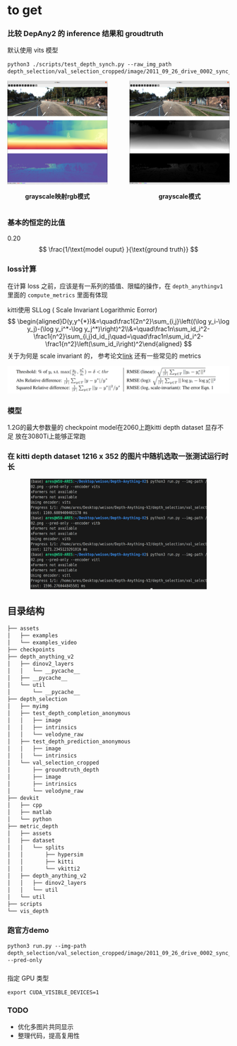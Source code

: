 # to get
### 比较 DepAny2 的 inference 结果和 groudtruth
默认使用 vits 模型
```
python3 ./scripts/test_depth_synch.py --raw_img_path depth_selection/val_selection_cropped/image/2011_09_26_drive_0002_sync_image_0000000005_image_02.png
```

<div style="display: flex; justify-content: space-between; align-items: center;">
  <div style="text-align: center; width: 45%;">
    <img src="assets/weison/02.png" alt="Image 1" style="width: 100%;"/>
    <p><strong>grayscale映射rgb模式</strong></p>
  </div>
  <div style="text-align: center; width: 45%;">
    <img src="assets/weison/03.png" alt="Image 2" style="width: 100%;"/>
    <p><strong>grayscale模式</strong></p>
  </div>
</div>

### 基本的恒定的比值

0.20
$$
\frac{1/\text{model ouput} }{\text{ground truth}}
$$
### loss计算
在计算 loss 之前，应该是有一系列的插值、限幅的操作，在 ```depth_anythingv1``` 里面的 ```compute_metrics``` 里面有体现

kitti使用 SLLog ( Scale Invariant Logarithmic Eorror)
$$
\begin{aligned}D(y,y^{*})&=\quad\frac1{2n^2}\sum_{i,j}\left((\log y_i-\log y_j)-(\log y_i^*-\log y_j^*)\right)^2\\&=\quad\frac1n\sum_id_i^2-\frac1{n^2}\sum_{i,j}d_id_j\quad=\quad\frac1n\sum_id_i^2-\frac1{n^2}\left(\sum_id_i\right)^2\end{aligned}
$$
关于为何是 scale invariant 的， 参考论文[link](https://proceedings.neurips.cc/paper_files/paper/2014/file/7bccfde7714a1ebadf06c5f4cea752c1-Paper.pdf)
 还有一些常见的 metrics

 ![alt text](assets/image.png)
### 模型
1.2G的最大参数量的 checkpoint model在2060上跑kitti depth dataset 显存不足
放在3080Ti上能够正常跑

### 在 kitti depth dataset 1216 x 352 的图片中随机选取一张测试运行时长
<div style="text-align:center;">
 <img src="assets/weison/01.png" width="400" height="250">
</div>


## 目录结构

```
├── assets
│   ├── examples
│   └── examples_video
├── checkpoints
├── depth_anything_v2
│   ├── dinov2_layers
│   │   └── __pycache__
│   ├── __pycache__
│   └── util
│       └── __pycache__
├── depth_selection
│   ├── myimg
│   ├── test_depth_completion_anonymous
│   │   ├── image
│   │   ├── intrinsics
│   │   └── velodyne_raw
│   ├── test_depth_prediction_anonymous
│   │   ├── image
│   │   └── intrinsics
│   └── val_selection_cropped
│       ├── groundtruth_depth
│       ├── image
│       ├── intrinsics
│       └── velodyne_raw
├── devkit
│   ├── cpp
│   ├── matlab
│   └── python
├── metric_depth
│   ├── assets
│   ├── dataset
│   │   └── splits
│   │       ├── hypersim
│   │       ├── kitti
│   │       └── vkitti2
│   ├── depth_anything_v2
│   │   ├── dinov2_layers
│   │   └── util
│   └── util
├── scripts
└── vis_depth
```


### 跑官方demo
```
python3 run.py --img-path depth_selection/val_selection_cropped/image/2011_09_26_drive_0002_sync_image_0000000008_image_03.png --pred-only 
```

###
指定 GPU 类型
```
export CUDA_VISIBLE_DEVICES=1
```
### TODO
- 优化多图片共同显示
- 整理代码，提高复用性